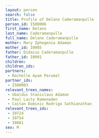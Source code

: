 ```yaml
---
layout: person
search: false
title: Profile of Delano Caderamanpulle
person_id: I500006
first_name: Delano
last_name: Caderamanpulle
full_name: Delano Caderamanpulle
mother: Mary Iphegenia Adaman
mother_id: I0985
father: Didacus Caderamanpulle
father_id: I0991
children:
children_ids:
partners:
 - Rochelle Ayam Perumal
partner_ids:
 - I500003
relevant_trees_names:
 - Ubaldus Stanislaus Adaman
 - Paul Laity Ramenaden
 - Caitan Dominic Rodrigo Sathianathan
relevant_trees_ids:
 - I0724
 - I0754
 - I0881
sex: M
---
```


